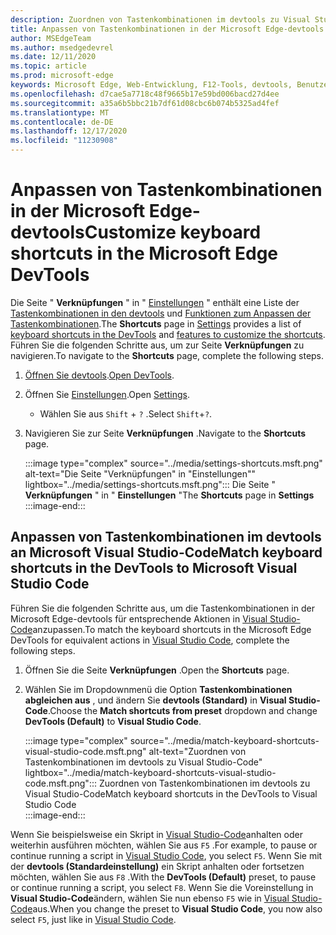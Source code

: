 ```yaml
---
description: Zuordnen von Tastenkombinationen im devtools zu Visual Studio-Code
title: Anpassen von Tastenkombinationen in der Microsoft Edge-devtools
author: MSEdgeTeam
ms.author: msedgedevrel
ms.date: 12/11/2020
ms.topic: article
ms.prod: microsoft-edge
keywords: Microsoft Edge, Web-Entwicklung, F12-Tools, devtools, Benutzerdefiniert, Tastenkombinationen, Tastatur, Visual Studio-Code
ms.openlocfilehash: d7cae5a7718c48f9665b17e59bd006bacd27d4ee
ms.sourcegitcommit: a35a6b5bbc21b7df61d08cbc6b074b5325ad4fef
ms.translationtype: MT
ms.contentlocale: de-DE
ms.lasthandoff: 12/17/2020
ms.locfileid: "11230908"
---
```

# <span data-ttu-id="364f7-104">Anpassen von Tastenkombinationen in der Microsoft Edge-devtools</span><span class="sxs-lookup"><span data-stu-id="364f7-104">Customize keyboard shortcuts in the Microsoft Edge DevTools</span></span>  

<span data-ttu-id="364f7-105">Die Seite " **Verknüpfungen** " in " [Einstellungen][DevToolsCustomizeSettings] " enthält eine Liste der [Tastenkombinationen in den devtools][DevToolsShortcuts] und [Funktionen zum Anpassen der Tastenkombinationen](#match-keyboard-shortcuts-in-the-devtools-to-microsoft-visual-studio-code).</span><span class="sxs-lookup"><span data-stu-id="364f7-105">The **Shortcuts** page in [Settings][DevToolsCustomizeSettings] provides a list of [keyboard shortcuts in the DevTools][DevToolsShortcuts] and [features to customize the shortcuts](#match-keyboard-shortcuts-in-the-devtools-to-microsoft-visual-studio-code).</span></span>  <span data-ttu-id="364f7-106">Führen Sie die folgenden Schritte aus, um zur Seite **Verknüpfungen** zu navigieren.</span><span class="sxs-lookup"><span data-stu-id="364f7-106">To navigate to the **Shortcuts** page, complete the following steps.</span></span>  

1.  <span data-ttu-id="364f7-107">[Öffnen Sie devtools][DevtoolsOpenMain].</span><span class="sxs-lookup"><span data-stu-id="364f7-107">[Open DevTools][DevtoolsOpenMain].</span></span>  
1.  <span data-ttu-id="364f7-108">Öffnen Sie [Einstellungen][DevToolsCustomizeSettings].</span><span class="sxs-lookup"><span data-stu-id="364f7-108">Open [Settings][DevToolsCustomizeSettings].</span></span>
    *   <span data-ttu-id="364f7-109">Wählen Sie aus `Shift` + `?` .</span><span class="sxs-lookup"><span data-stu-id="364f7-109">Select `Shift`+`?`.</span></span>  
1.  <span data-ttu-id="364f7-110">Navigieren Sie zur Seite **Verknüpfungen** .</span><span class="sxs-lookup"><span data-stu-id="364f7-110">Navigate to the **Shortcuts** page.</span></span>  
    
    :::image type="complex" source="../media/settings-shortcuts.msft.png" alt-text="Die Seite "Verknüpfungen" in "Einstellungen"" lightbox="../media/settings-shortcuts.msft.png":::
       <span data-ttu-id="364f7-112">Die Seite " **Verknüpfungen** " in " **Einstellungen** "</span><span class="sxs-lookup"><span data-stu-id="364f7-112">The **Shortcuts** page in **Settings**</span></span>  
    :::image-end:::  
    
## <span data-ttu-id="364f7-113">Anpassen von Tastenkombinationen im devtools an Microsoft Visual Studio-Code</span><span class="sxs-lookup"><span data-stu-id="364f7-113">Match keyboard shortcuts in the DevTools to Microsoft Visual Studio Code</span></span>  

<span data-ttu-id="364f7-114">Führen Sie die folgenden Schritte aus, um die Tastenkombinationen in der Microsoft Edge-devtools für entsprechende Aktionen in [Visual Studio-Code][VisualStudioCode]anzupassen.</span><span class="sxs-lookup"><span data-stu-id="364f7-114">To match the keyboard shortcuts in the Microsoft Edge DevTools for equivalent actions in [Visual Studio Code][VisualStudioCode], complete the following steps.</span></span>  

1.  <span data-ttu-id="364f7-115">Öffnen Sie die Seite **Verknüpfungen** .</span><span class="sxs-lookup"><span data-stu-id="364f7-115">Open the **Shortcuts** page.</span></span>
1.  <span data-ttu-id="364f7-116">Wählen Sie im Dropdownmenü die Option **Tastenkombinationen abgleichen aus** , und ändern Sie **devtools (Standard)** in **Visual Studio-Code**.</span><span class="sxs-lookup"><span data-stu-id="364f7-116">Choose the **Match shortcuts from preset** dropdown and change **DevTools (Default)** to **Visual Studio Code**.</span></span>  
    
    :::image type="complex" source="../media/match-keyboard-shortcuts-visual-studio-code.msft.png" alt-text="Zuordnen von Tastenkombinationen im devtools zu Visual Studio-Code" lightbox="../media/match-keyboard-shortcuts-visual-studio-code.msft.png":::
       <span data-ttu-id="364f7-118">Zuordnen von Tastenkombinationen im devtools zu Visual Studio-Code</span><span class="sxs-lookup"><span data-stu-id="364f7-118">Match keyboard shortcuts in the DevTools to Visual Studio Code</span></span>  
    :::image-end:::  
    
<span data-ttu-id="364f7-119">Wenn Sie beispielsweise ein Skript in [Visual Studio-Code][VisualStudioCodeShortcutsKeyboardWindows]anhalten oder weiterhin ausführen möchten, wählen Sie aus `F5` .</span><span class="sxs-lookup"><span data-stu-id="364f7-119">For example, to pause or continue running a script in [Visual Studio Code][VisualStudioCodeShortcutsKeyboardWindows], you select `F5`.</span></span>  <span data-ttu-id="364f7-120">Wenn Sie mit der **devtools (Standardeinstellung)** ein Skript anhalten oder fortsetzen möchten, wählen Sie aus `F8` .</span><span class="sxs-lookup"><span data-stu-id="364f7-120">With the **DevTools (Default)** preset, to pause or continue running a script, you select `F8`.</span></span>  <span data-ttu-id="364f7-121">Wenn Sie die Voreinstellung in **Visual Studio-Code**ändern, wählen Sie nun ebenso `F5` wie in [Visual Studio-Code][VisualStudioCodeShortcutsKeyboardWindows]aus.</span><span class="sxs-lookup"><span data-stu-id="364f7-121">When you change the preset to **Visual Studio Code**, you now also select `F5`, just like in [Visual Studio Code][VisualStudioCodeShortcutsKeyboardWindows].</span></span>  

<!-- ## Edit shortcuts for any action in the DevTools -->

<!-- links -->  

[DevToolsCustomizeSettings]: ./index.md#settings "Einstellungen – Anpassen von Microsoft Edge DevTools | Microsoft Docs"  
[DevtoolsOpenMain]: ../open/index.md "Öffnen Sie Microsoft Edge devtools | Microsoft docs"  
[DevToolsShortcuts]: ../shortcuts/index.md "Microsoft Edge devtools-Tastenkombinationen | Microsoft docs"  

[VisualStudioCode]: https://code.visualstudio.com "Microsoft Visual Studio-Code"  
[VisualStudioCodeShortcutsKeyboardWindows]: https://code.visualstudio.com/shortcuts/keyboard-shortcuts-windows.pdf "Visual Studio-Code Tastenkombinationen für Windows | Microsoft Visual Studio-Code"  
